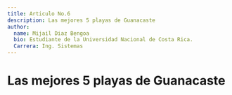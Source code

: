 ```yaml
---
title: Articulo No.6
description: Las mejores 5 playas de Guanacaste
author:
  name: Mijail Diaz Bengoa
  bio: Estudiante de la Universidad Nacional de Costa Rica.
  Carrera: Ing. Sistemas
---
```


# Las mejores 5 playas de Guanacaste

<info-box>
  <template #info-box>
  <center>
  <p><img src="https://www.larepublica.net/storage/images/2022/07/03/20220703162658.ranking-22.x2.jpg"  width="600"
   /></p>
   </center><h4>Playa Conchal</h4>
  <p>
  Conocida por su distintiva arena compuesta de conchas trituradas, Playa Conchal es una joya de Guanacaste. Sus aguas cristalinas y turquesas son ideales para practicar snorkel y buceo. La playa se encuentra cerca del Parque Nacional Marino Las Baulas, lo que la convierte en un punto de observación de tortugas marinas.
  </p><hr>
  <center><p>
<img src="https://paraisos.online/wp-content/uploads/2021/02/86377787_10162757031585417_7449557746266931200_o.jpg"  width="600"
   /></p>
  </center><h4>Playa Tamarindo</h4>
  <p>
  Esta popular playa es famosa por su ambiente animado y su vibrante vida nocturna. Es un lugar ideal para practicar surf, especialmente para principiantes. Además de las olas, Tamarindo ofrece una amplia variedad de restaurantes, tiendas y actividades para los visitantes.
</p>
<hr><center><p>
<img src="https://dynamic-media-cdn.tripadvisor.com/media/photo-o/01/31/26/b2/entire-flamingo-beach.jpg?w=700&h=-1&s=1"  width="600"
   /></p></center>
  <h4>Playa Flamingo</h4>
  <p>
  Playa Flamingo es conocida por su espectacular puesta de sol sobre el Océano Pacífico. Sus aguas tranquilas y arena blanca la convierten en un lugar perfecto para nadar y relajarse. También es un punto de partida para excursiones de pesca deportiva y buceo.
</p>
<hr><center><p>
<img src="https://mediavault.point2.com/p2a/htmltext/ee34/b372/4c7b/b64fc6fd5d7d57183e5d/original.jpg"  width="600"
   /></p></center>
<h4>Playa Hermosa</h4>
<p>A pesar de su nombre, Playa Hermosa es una playa tranquila y relajada, ideal para aquellos que buscan alejarse del bullicio. Es una playa de arena oscura con fuertes olas, por lo que es popular entre los surfistas más experimentados. Además, es un sitio reconocido para el avistamiento de aves marinas.
</p>
<hr><center><p>
<img src="https://costarica.org/wp-content/uploads/2014/12/Playa-Ocotal-Boat.jpg"  width="600"
   /></p></center>
<h4>Playa Ocotal</h4>
<p>Playa Ocotal es una pequeña y pintoresca bahía rodeada de colinas cubiertas de vegetación. Sus aguas cristalinas son perfectas para el snorkel y el buceo, ya que albergan una rica vida marina. Es un lugar tranquilo y relajante para disfrutar de la naturaleza y las actividades acuáticas.</p>
<hr>
  </template>
</info-box>
